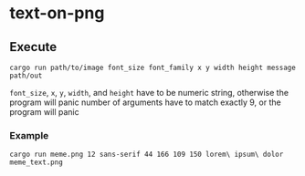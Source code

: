 # text-on-png
## Execute
```
cargo run path/to/image font_size font_family x y width height message path/out
```
`font_size`, `x`, `y`, `width`, and `height` have to be numeric string, otherwise the program will panic
number of arguments have to match exactly 9, or the program will panic
### Example
```
cargo run meme.png 12 sans-serif 44 166 109 150 lorem\ ipsum\ dolor meme_text.png
```
